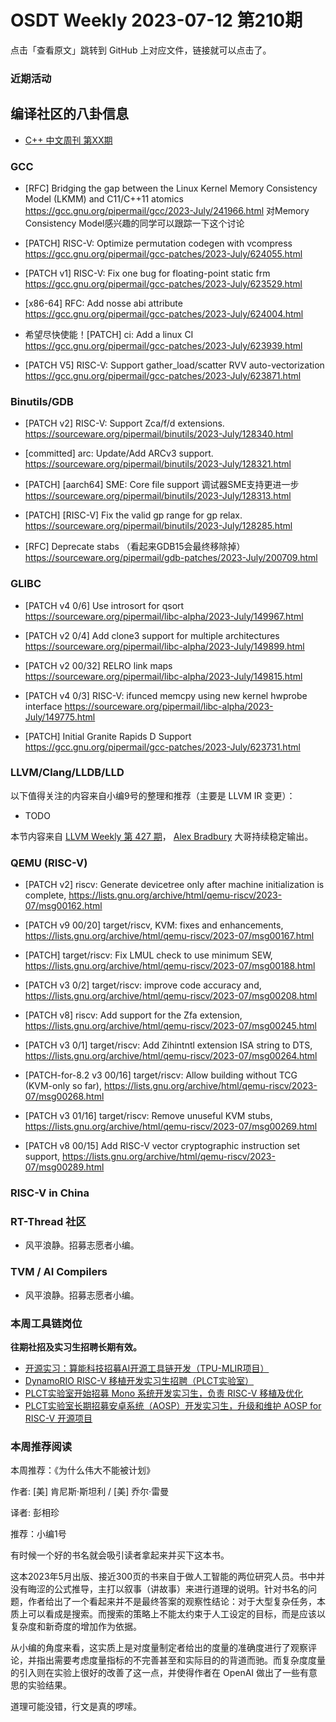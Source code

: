 # OSDT Weekly 2023-07-12 第210期

点击「查看原文」跳转到 GitHub 上对应文件，链接就可以点击了。

### 近期活动

## 编译社区的八卦信息

- [C++ 中文周刊 第XX期]()

### GCC

- [RFC] Bridging the gap between the Linux Kernel Memory Consistency Model (LKMM) and C11/C++11 atomics
  https://gcc.gnu.org/pipermail/gcc/2023-July/241966.html
  对Memory Consistency Model感兴趣的同学可以跟踪一下这个讨论

- [PATCH] RISC-V: Optimize permutation codegen with vcompress
  https://gcc.gnu.org/pipermail/gcc-patches/2023-July/624055.html

- [PATCH v1] RISC-V: Fix one bug for floating-point static frm
  https://gcc.gnu.org/pipermail/gcc-patches/2023-July/623529.html

- [x86-64] RFC: Add nosse abi attribute
  https://gcc.gnu.org/pipermail/gcc-patches/2023-July/624004.html

- 希望尽快使能！[PATCH] ci: Add a linux CI
  https://gcc.gnu.org/pipermail/gcc-patches/2023-July/623939.html
  
- [PATCH V5] RISC-V: Support gather_load/scatter RVV auto-vectorization
  https://gcc.gnu.org/pipermail/gcc-patches/2023-July/623871.html

### Binutils/GDB

- [PATCH v2] RISC-V: Support Zca/f/d extensions.
  https://sourceware.org/pipermail/binutils/2023-July/128340.html

- [committed] arc: Update/Add ARCv3 support.
  https://sourceware.org/pipermail/binutils/2023-July/128321.html

- [PATCH] [aarch64] SME: Core file support 调试器SME支持更进一步
  https://sourceware.org/pipermail/binutils/2023-July/128313.html

- [PATCH] [RISC-V] Fix the valid gp range for gp relax.
  https://sourceware.org/pipermail/binutils/2023-July/128285.html

- [RFC] Deprecate stabs （看起来GDB15会最终移除掉）
  https://sourceware.org/pipermail/gdb-patches/2023-July/200709.html

### GLIBC

- [PATCH v4 0/6] Use introsort for qsort
  https://sourceware.org/pipermail/libc-alpha/2023-July/149967.html

- [PATCH v2 0/4] Add clone3 support for multiple architectures
  https://sourceware.org/pipermail/libc-alpha/2023-July/149899.html

- [PATCH v2 00/32] RELRO link maps
  https://sourceware.org/pipermail/libc-alpha/2023-July/149815.html

- [PATCH v4 0/3] RISC-V: ifunced memcpy using new kernel hwprobe interface
  https://sourceware.org/pipermail/libc-alpha/2023-July/149775.html

- [PATCH] Initial Granite Rapids D Support
  https://gcc.gnu.org/pipermail/gcc-patches/2023-July/623731.html

### LLVM/Clang/LLDB/LLD


以下值得关注的内容来自小编9号的整理和推荐（主要是 LLVM IR 变更）：

- TODO

本节内容来自 [LLVM Weekly 第 427 期](http://llvmweekly.org/issue/427)，
[Alex Bradbury](https://www.linkedin.com/in/alex-bradbury/) 大哥持续稳定输出。

### QEMU (RISC-V)


- [PATCH v2] riscv: Generate devicetree only after machine initialization is complete,
  https://lists.gnu.org/archive/html/qemu-riscv/2023-07/msg00162.html

- [PATCH v9 00/20] target/riscv, KVM: fixes and enhancements,
  https://lists.gnu.org/archive/html/qemu-riscv/2023-07/msg00167.html

- [PATCH] target/riscv: Fix LMUL check to use minimum SEW,
  https://lists.gnu.org/archive/html/qemu-riscv/2023-07/msg00188.html

- [PATCH v3 0/2] target/riscv: improve code accuracy and,
  https://lists.gnu.org/archive/html/qemu-riscv/2023-07/msg00208.html

- [PATCH v8] riscv: Add support for the Zfa extension,
  https://lists.gnu.org/archive/html/qemu-riscv/2023-07/msg00245.html

- [PATCH v3 0/1] target/riscv: Add Zihintntl extension ISA string to DTS,
  https://lists.gnu.org/archive/html/qemu-riscv/2023-07/msg00264.html

- [PATCH-for-8.2 v3 00/16] target/riscv: Allow building without TCG (KVM-only so far),
  https://lists.gnu.org/archive/html/qemu-riscv/2023-07/msg00268.html

- [PATCH v3 01/16] target/riscv: Remove unuseful KVM stubs,
  https://lists.gnu.org/archive/html/qemu-riscv/2023-07/msg00269.html

- [PATCH v8 00/15] Add RISC-V vector cryptographic instruction set support,
  https://lists.gnu.org/archive/html/qemu-riscv/2023-07/msg00289.html

### RISC-V in China

### RT-Thread 社区

- 风平浪静。招募志愿者小编。

### TVM / AI Compilers

- 风平浪静。招募志愿者小编。

### 本周工具链岗位

**往期社招及实习生招聘长期有效。**

- [开源实习：算能科技招募AI开源工具链开发（TPU-MLIR项目）](https://mp.weixin.qq.com/s/IBJh0ip4k11PzIMZecsWSw)
- [DynamoRIO RISC-V 移植开发实习生招聘（PLCT实验室）](https://mp.weixin.qq.com/s/J_5TjT6DOqeOXJXQI5VQxw)
- [PLCT实验室开始招募 Mono 系统开发实习生，负责 RISC-V 移植及优化](https://mp.weixin.qq.com/s/whEW7Hay1jIP1tBzIPay1A)
- [PLCT实验室长期招募安卓系统（AOSP）开发实习生，升级和维护 AOSP for RISC-V 开源项目](https://mp.weixin.qq.com/s/dJP2cEB1nex2inR5c-cJog)


### 本周推荐阅读

本周推荐：《为什么伟大不能被计划》

作者: [美] 肯尼斯·斯坦利 / [美] 乔尔·雷曼

译者: 彭相珍

推荐：小编1号

有时候一个好的书名就会吸引读者拿起来并买下这本书。

这本2023年5月出版、接近300页的书来自于做人工智能的两位研究人员。书中并没有晦涩的公式推导，主打以叙事（讲故事）来进行道理的说明。针对书名的问题，作者给出了一个看起来并不是最终答案的观察性结论：对于大型复杂任务，本质上可以看成是搜索。而搜索的策略上不能太约束于人工设定的目标，而是应该以复杂度和新奇度的增加作为依据。

从小编的角度来看，这实质上是对度量制定者给出的度量的准确度进行了观察评论，并指出需要考虑度量指标的不完善甚至和实际目的的背道而驰。而复杂度度量的引入则在实验上很好的改善了这一点，并使得作者在 OpenAI 做出了一些有意思的实验结果。

道理可能没错，行文是真的啰嗦。
